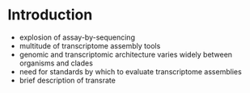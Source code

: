 # Introduction

* explosion of assay-by-sequencing
* multitude of transcriptome assembly tools
* genomic and transcriptomic architecture varies widely between organisms and clades
* need for standards by which to evaluate transcriptome assemblies
* brief description of transrate
